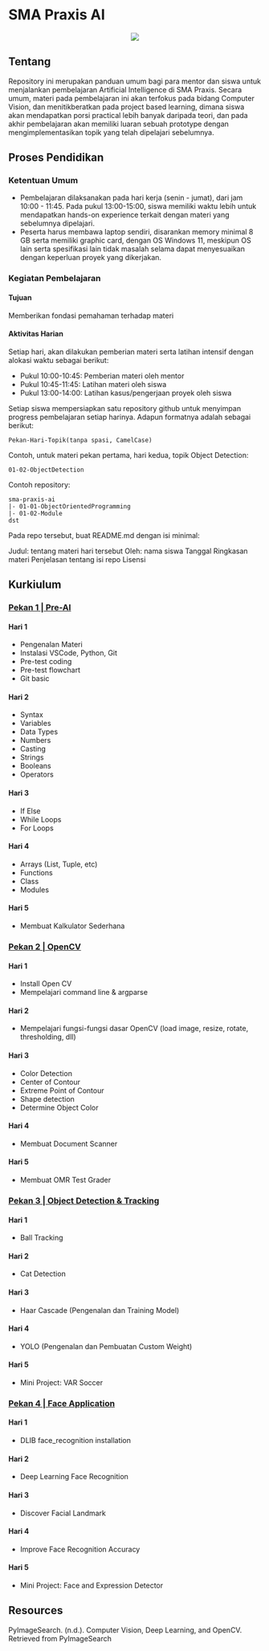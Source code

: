 # SMA Praxis AI 
<p align="center">
  <img src="https://github.com/syauqibilfaqih/sma-praxis-ai/assets/70939903/6807478d-950f-400d-a6bb-923322a38880" />
</p>

## Tentang
Repository ini merupakan panduan umum bagi para mentor dan siswa untuk menjalankan pembelajaran Artificial Intelligence di SMA Praxis. Secara umum, materi pada pembelajaran ini akan terfokus pada bidang Computer Vision, dan menitikberatkan pada project based learning, dimana siswa akan mendapatkan porsi practical lebih banyak daripada teori, dan pada akhir pembelajaran akan memiliki luaran sebuah prototype dengan mengimplementasikan topik yang telah dipelajari sebelumnya.

## Proses Pendidikan
### Ketentuan Umum
- Pembelajaran dilaksanakan pada hari kerja (senin - jumat), dari jam 10:00 - 11:45. Pada pukul 13:00-15:00, siswa memiliki waktu lebih untuk mendapatkan hands-on experience terkait dengan materi yang sebelumnya dipelajari.
- Peserta harus membawa laptop sendiri, disarankan memory minimal 8 GB serta memiliki graphic card, dengan OS Windows 11, meskipun OS lain serta spesifikasi lain tidak masalah selama dapat menyesuaikan dengan keperluan proyek yang dikerjakan.
### Kegiatan Pembelajaran
#### Tujuan
Memberikan fondasi pemahaman terhadap materi
#### Aktivitas Harian
Setiap hari, akan dilakukan pemberian materi serta latihan intensif dengan alokasi waktu sebagai berikut:
- Pukul 10:00-10:45: Pemberian materi oleh mentor
- Pukul 10:45-11:45: Latihan materi oleh siswa
- Pukul 13:00-14:00: Latihan kasus/pengerjaan proyek oleh siswa 

Setiap siswa mempersiapkan satu repository github untuk menyimpan progress pembelajaran setiap harinya. Adapun formatnya adalah sebagai berikut:

``` 
Pekan-Hari-Topik(tanpa spasi, CamelCase) 
```

Contoh, untuk materi pekan pertama, hari kedua, topik Object Detection:
``` 
01-02-ObjectDetection 
```

Contoh repository:
```
sma-praxis-ai
|- 01-01-ObjectOrientedProgramming
|- 01-02-Module
dst
```

Pada repo tersebut, buat README.md dengan isi minimal:

Judul: tentang materi hari tersebut
Oleh: nama siswa
Tanggal
Ringkasan materi
Penjelasan tentang isi repo
Lisensi

## Kurkiulum

### [Pekan 1 | Pre-AI](https://github.com/syauqibilfaqih/sma-praxis-ai/blob/main/details/01.md)
#### Hari 1
- Pengenalan Materi
- Instalasi VSCode, Python, Git
- Pre-test coding
- Pre-test flowchart 
- Git basic
#### Hari 2
- Syntax
- Variables
- Data Types
- Numbers
- Casting
- Strings
- Booleans
- Operators
#### Hari 3
- If Else
- While Loops
- For Loops 
#### Hari 4
- Arrays (List, Tuple, etc)
- Functions
- Class
- Modules
#### Hari 5
- Membuat Kalkulator Sederhana

### [Pekan 2 | OpenCV](https://github.com/syauqibilfaqih/sma-praxis-ai/blob/main/details/02.md)
#### Hari 1
- Install Open CV
- Mempelajari command line & argparse
#### Hari 2
- Mempelajari fungsi-fungsi dasar OpenCV (load image, resize, rotate, thresholding, dll)
#### Hari 3
- Color Detection
- Center of Contour
- Extreme Point of Contour
- Shape detection
- Determine Object Color
#### Hari 4
- Membuat Document Scanner
#### Hari 5
- Membuat OMR Test Grader

### [Pekan 3 | Object Detection & Tracking](https://github.com/syauqibilfaqih/sma-praxis-ai/blob/main/details/03.md)
#### Hari 1
- Ball Tracking
#### Hari 2
- Cat Detection 
#### Hari 3
- Haar Cascade (Pengenalan dan Training Model)
#### Hari 4
- YOLO (Pengenalan dan Pembuatan Custom Weight)
#### Hari 5
- Mini Project: VAR Soccer

### [Pekan 4 | Face Application](https://github.com/syauqibilfaqih/sma-praxis-ai/blob/main/details/04.md)
#### Hari 1
- DLIB face_recognition installation
#### Hari 2
- Deep Learning Face Recognition
#### Hari 3
- Discover Facial Landmark
#### Hari 4
- Improve Face Recognition Accuracy
#### Hari 5
- Mini Project: Face and Expression Detector

## Resources
PyImageSearch. (n.d.). Computer Vision, Deep Learning, and OpenCV. Retrieved from PyImageSearch

